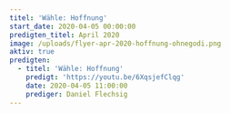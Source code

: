 ```yaml
---
titel: 'Wähle: Hoffnung'
start_date: 2020-04-05 00:00:00
predigten_titel: April 2020
image: /uploads/flyer-apr-2020-hoffnung-ohnegodi.png
aktiv: true
predigten:
  - titel: 'Wähle: Hoffnung'
    predigt: 'https://youtu.be/6XqsjefClqg'
    date: 2020-04-05 11:00:00
    prediger: Daniel Flechsig
---
```


